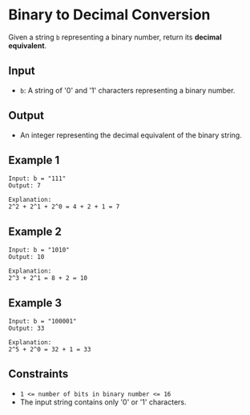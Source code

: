 # Binary to Decimal Conversion

Given a string `b` representing a binary number, return its **decimal equivalent**.

## Input
- `b`: A string of '0' and '1' characters representing a binary number.

## Output
- An integer representing the decimal equivalent of the binary string.

## Example 1
```
Input: b = "111"
Output: 7

Explanation:
2^2 + 2^1 + 2^0 = 4 + 2 + 1 = 7
```

## Example 2
```
Input: b = "1010"
Output: 10

Explanation:
2^3 + 2^1 = 8 + 2 = 10
```

## Example 3
```
Input: b = "100001"
Output: 33

Explanation:
2^5 + 2^0 = 32 + 1 = 33
```

## Constraints
- `1 <= number of bits in binary number <= 16`
- The input string contains only '0' or '1' characters.
